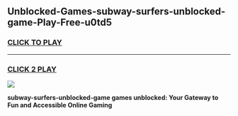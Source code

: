 
## Unblocked-Games-subway-surfers-unblocked-game-Play-Free-u0td5
<h3>
<a href="https://premium76.site?title=subway-surfers-unblocked-game&ref=23A">CLICK TO PLAY</a></h3>
<hr>

<h3>
<a href="https://premium76.site?title=subway-surfers-unblocked-game&ref=23A">CLICK 2 PLAY</a>
  
</h3>

<a href="https://premium76.site?title=subway-surfers-unblocked-game&ref=23A"><img src="https://clearcache.store/games.png"></a>


**subway-surfers-unblocked-game games unblocked: Your Gateway to Fun and Accessible Online Gaming**
